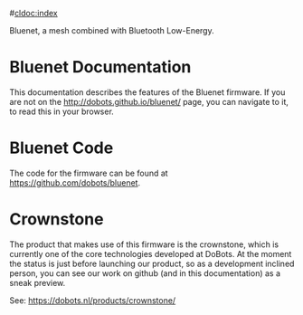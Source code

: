 #<cldoc:index>

Bluenet, a mesh combined with Bluetooth Low-Energy.

# Bluenet Documentation

This documentation describes the features of the Bluenet firmware. If you are not on the http://dobots.github.io/bluenet/ page, you can navigate to it, to read this in your browser.

# Bluenet Code

The code for the firmware can be found at https://github.com/dobots/bluenet.

# Crownstone

The product that makes use of this firmware is the crownstone, which is currently one of the core technologies developed at DoBots. At the moment the status is just before launching our product, so as a development inclined person, you can see our work on github (and in this documentation) as a sneak preview.

See: https://dobots.nl/products/crownstone/
